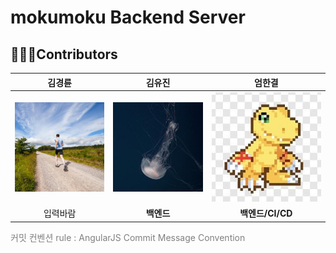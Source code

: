 # mokumoku Backend Server

## 👨🏻‍💻Contributors

| 김경륜                                                                                                   | 김유진                                                                                                      | 엄한결                                                                                                                                         |
|:-----------------------------------------------------------------------------------------------------:|:--------------------------------------------------------------------------------------------------------:|:-------------------------------------------------------------------------------------------------------------------------------------------:|
| [![klkim](README_assets/c41240f62f2408ea21e8c2a2c0e652b84f029c27.jpeg)](https://github.com/klkim1913) | [![ujinkim](README_assets/b35d5cfcb67b0ac8a39f7c198ab084cb0a6e0d04.jpeg)](https://github.com/flowerdonk) | [<img src="README_assets/1e02a253218df3ef91d9274ae50f37f87c93cc9c.jpeg" title="" alt="hangyeoleom" width="459">](https://github.com/ah9mon) |
| 입력바람                                                                                                  | **백엔드**                                                                                                     | **백엔드/CI/CD**                                                                                                                               |

<span style="color:gray">커밋 컨벤션 rule : AngularJS Commit Message Convention</span>
